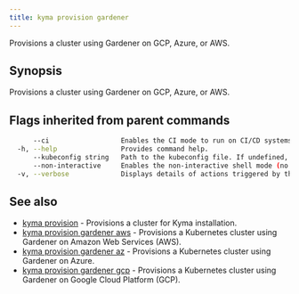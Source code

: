 ```yaml
---
title: kyma provision gardener
---
```


Provisions a cluster using Gardener on GCP, Azure, or AWS.

## Synopsis

Provisions a cluster using Gardener on GCP, Azure, or AWS.

## Flags inherited from parent commands

```bash
      --ci                  Enables the CI mode to run on CI/CD systems. It avoids any user interaction (such as no dialog prompts) and ensures that logs are formatted properly in log files (such as no spinners for CLI steps).
  -h, --help                Provides command help.
      --kubeconfig string   Path to the kubeconfig file. If undefined, Kyma CLI uses the KUBECONFIG environment variable, or falls back "/$HOME/.kube/config".
      --non-interactive     Enables the non-interactive shell mode (no colorized output, no spinner)
  -v, --verbose             Displays details of actions triggered by the command.
```

## See also

* [kyma provision](kyma_provision.md)	 - Provisions a cluster for Kyma installation.
* [kyma provision gardener aws](kyma_provision_gardener_aws.md)	 - Provisions a Kubernetes cluster using Gardener on Amazon Web Services (AWS).
* [kyma provision gardener az](kyma_provision_gardener_az.md)	 - Provisions a Kubernetes cluster using Gardener on Azure.
* [kyma provision gardener gcp](kyma_provision_gardener_gcp.md)	 - Provisions a Kubernetes cluster using Gardener on Google Cloud Platform (GCP).

